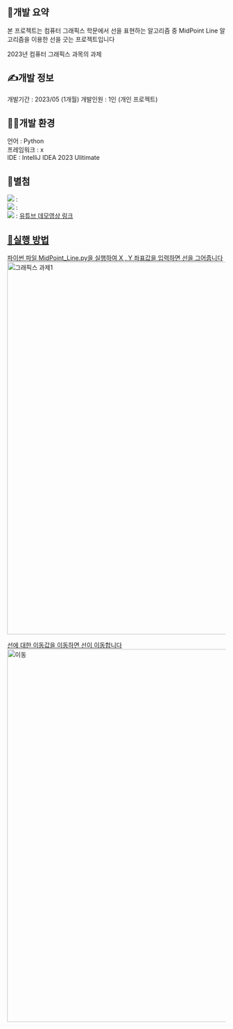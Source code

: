 ## 🙂개발 요약
<p>
  본 프로젝트는 컴퓨터 그래픽스 학문에서 선을 표현하는 알고리즘 중 MidPoint Line 알고리즘을 이용한 선을 긋는 프로젝트입니다 <br>
  
  2023년 컴퓨터 그래픽스 과목의 과제<br>
</p>

## ✍️개발 정보
<p>
  개발기간 : 2023/05 (1개월)
  개발인원 : 1인 (개인 프로젝트)
</p>

## 👨‍💻개발 환경
<p>
  언어 : Python <br>
  프레임워크 : x <br>
  IDE : IntelliJ IDEA 2023 Ulitimate <br>
</p>

## 🛶별첨
<img src="https://img.shields.io/badge/GitHub-181717?style=flat-square&logo=GitHub&logoColor=white"/> : <br> 
<img src="https://img.shields.io/badge/Google Cloud-4285F4?style=flat-square&logo=Google Cloud&logoColor=white"/> : <br> 
<img src = "https://img.shields.io/badge/Youtube-ff0000?style=flat-square&logo=youtube&link=https://www.youtube.com/c/kyleschool"/> : <a href = "https://youtu.be/xIz7WrN8Coc"> 유튜브 데모영상 링크 <br>

## 🎈실행 방법
<p>
  파이썬 파일 MidPoint_Line.py을 실행하여 X , Y 좌표값을 입력하면 선을 그어줍니다<br>
  <img width="857" alt="그래픽스 과제1" src="https://github.com/mingki1242/MidPoint_Line/assets/86062121/5cf7329f-b998-4d0d-a0e7-5830f83c4cff">

  선에 대한 이동값을 이동하면 선이 이동합니다<br>
  <img width="858" alt="이동 " src="https://github.com/mingki1242/MidPoint_Line/assets/86062121/0b75a544-35c9-4230-b2f6-0284ff2a7548">

</p>
